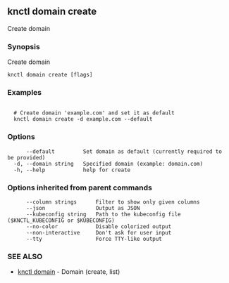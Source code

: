 ## knctl domain create

Create domain

### Synopsis

Create domain

```
knctl domain create [flags]
```

### Examples

```

  # Create domain 'example.com' and set it as default
  knctl domain create -d example.com --default
```

### Options

```
      --default         Set domain as default (currently required to be provided)
  -d, --domain string   Specified domain (example: domain.com)
  -h, --help            help for create
```

### Options inherited from parent commands

```
      --column strings      Filter to show only given columns
      --json                Output as JSON
      --kubeconfig string   Path to the kubeconfig file ($KNCTL_KUBECONFIG or $KUBECONFIG)
      --no-color            Disable colorized output
      --non-interactive     Don't ask for user input
      --tty                 Force TTY-like output
```

### SEE ALSO

* [knctl domain](knctl_domain.md)	 - Domain (create, list)

